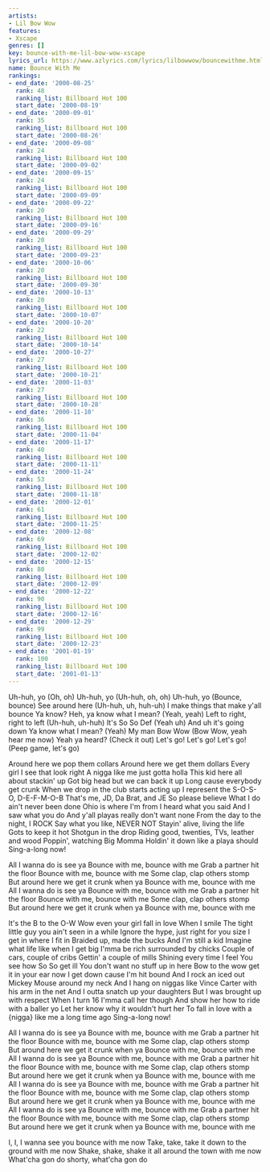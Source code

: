 ```yaml
---
artists:
- Lil Bow Wow
features:
- Xscape
genres: []
key: bounce-with-me-lil-bow-wow-xscape
lyrics_url: https://www.azlyrics.com/lyrics/lilbowwow/bouncewithme.html
name: Bounce With Me
rankings:
- end_date: '2000-08-25'
  rank: 48
  ranking_list: Billboard Hot 100
  start_date: '2000-08-19'
- end_date: '2000-09-01'
  rank: 35
  ranking_list: Billboard Hot 100
  start_date: '2000-08-26'
- end_date: '2000-09-08'
  rank: 24
  ranking_list: Billboard Hot 100
  start_date: '2000-09-02'
- end_date: '2000-09-15'
  rank: 24
  ranking_list: Billboard Hot 100
  start_date: '2000-09-09'
- end_date: '2000-09-22'
  rank: 20
  ranking_list: Billboard Hot 100
  start_date: '2000-09-16'
- end_date: '2000-09-29'
  rank: 20
  ranking_list: Billboard Hot 100
  start_date: '2000-09-23'
- end_date: '2000-10-06'
  rank: 20
  ranking_list: Billboard Hot 100
  start_date: '2000-09-30'
- end_date: '2000-10-13'
  rank: 20
  ranking_list: Billboard Hot 100
  start_date: '2000-10-07'
- end_date: '2000-10-20'
  rank: 22
  ranking_list: Billboard Hot 100
  start_date: '2000-10-14'
- end_date: '2000-10-27'
  rank: 27
  ranking_list: Billboard Hot 100
  start_date: '2000-10-21'
- end_date: '2000-11-03'
  rank: 27
  ranking_list: Billboard Hot 100
  start_date: '2000-10-28'
- end_date: '2000-11-10'
  rank: 36
  ranking_list: Billboard Hot 100
  start_date: '2000-11-04'
- end_date: '2000-11-17'
  rank: 40
  ranking_list: Billboard Hot 100
  start_date: '2000-11-11'
- end_date: '2000-11-24'
  rank: 53
  ranking_list: Billboard Hot 100
  start_date: '2000-11-18'
- end_date: '2000-12-01'
  rank: 61
  ranking_list: Billboard Hot 100
  start_date: '2000-11-25'
- end_date: '2000-12-08'
  rank: 69
  ranking_list: Billboard Hot 100
  start_date: '2000-12-02'
- end_date: '2000-12-15'
  rank: 80
  ranking_list: Billboard Hot 100
  start_date: '2000-12-09'
- end_date: '2000-12-22'
  rank: 90
  ranking_list: Billboard Hot 100
  start_date: '2000-12-16'
- end_date: '2000-12-29'
  rank: 99
  ranking_list: Billboard Hot 100
  start_date: '2000-12-23'
- end_date: '2001-01-19'
  rank: 100
  ranking_list: Billboard Hot 100
  start_date: '2001-01-13'
---
```



Uh-huh, yo
(Oh, oh)
Uh-huh, yo
(Uh-huh, oh, oh)
Uh-huh, yo
(Bounce, bounce)
See around here
(Uh-huh, uh, huh-uh)
I make things that make y'all bounce
Ya know?
Heh, ya know what I mean?
(Yeah, yeah)
Left to right, right to left
(Uh-huh, uh-huh)
It's So So Def
(Yeah uh)
And uh it's going down
Ya know what I mean?
(Yeah)
My man Bow Wow
(Bow Wow, yeah hear me now)
Yeah ya heard?
(Check it out)
Let's go! Let's go! Let's go!
(Peep game, let's go)


Around here we pop them collars
Around here we get them dollars
Every girl I see that look right
A nigga like me just gotta holla
This kid here all about stackin' up
Got big head but we can back it up
Long cause everybody get crunk
When we drop in the club starts acting up
I represent the S-O-S-O, D-E-F-M-O-B
That's me, JD, Da Brat, and JE
So please believe
What I do ain't never been done
Ohio is where I'm from
I heard what you said
And I saw what you do
And y'all playas really don't want none
From the day to the night, I ROCK
Say what you like, NEVER NOT
Stayin' alive, living the life
Gots to keep it hot
Shotgun in the drop
Riding good, twenties, TVs, leather and wood
Poppin', watching Big Momma
Holdin' it down like a playa should
Sing-a-long now!


All I wanna do is see ya
Bounce with me, bounce with me
Grab a partner hit the floor
Bounce with me, bounce with me
Some clap, clap others stomp
But around here we get it crunk when ya
Bounce with me, bounce with me
All I wanna do is see ya
Bounce with me, bounce with me
Grab a partner hit the floor
Bounce with me, bounce with me
Some clap, clap others stomp
But around here we get it crunk when ya
Bounce with me, bounce with me


It's the B to the O-W
Wow even your girl fall in love
When I smile
The tight little guy you ain't seen in a while
Ignore the hype, just right for you size
I get in where I fit in
Braided up, made the bucks
And I'm still a kid
Imagine what life like when I get big
I'mma be rich surrounded by chicks
Couple of cars, couple of cribs
Gettin' a couple of mills
Shining every time I feel
You see how So So get ill
You don't want no stuff up in here
Bow to the wow get it in your ear now
I get down cause I'm hit bound
And I rock an iced out Mickey Mouse around my neck
And I hang on niggas like Vince Carter
with his arm in the net
And I outta snatch up your daughters
But I was brought up with respect
When I turn 16 I'mma call her though
And show her how to ride with a baller yo
Let her know why it wouldn't hurt her
To fall in love with a {nigga} like me a long time ago
Sing-a-long now!


All I wanna do is see ya
Bounce with me, bounce with me
Grab a partner hit the floor
Bounce with me, bounce with me
Some clap, clap others stomp
But around here we get it crunk when ya
Bounce with me, bounce with me
All I wanna do is see ya
Bounce with me, bounce with me
Grab a partner hit the floor
Bounce with me, bounce with me
Some clap, clap others stomp
But around here we get it crunk when ya
Bounce with me, bounce with me
All I wanna do is see ya
Bounce with me, bounce with me
Grab a partner hit the floor
Bounce with me, bounce with me
Some clap, clap others stomp
But around here we get it crunk when ya
Bounce with me, bounce with me
All I wanna do is see ya
Bounce with me, bounce with me
Grab a partner hit the floor
Bounce with me, bounce with me
Some clap, clap others stomp
But around here we get it crunk when ya
Bounce with me, bounce with me


I, I, I wanna see you bounce with me now
Take, take, take it down to the ground with me now
Shake, shake, shake it all around the town with me now
What'cha gon do shorty, what'cha gon do



